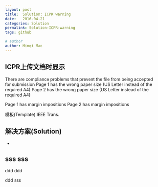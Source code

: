 ```yaml
---
layout: post
title:  Solution: ICPR warning
date:   2016-04-21
categories: Solution
permalink: Solution-ICPR-warning
tags: github

# author
author: Minqi Mao
---
```


## ICPR上传文档时显示

There are compliance problems that prevent the file from being accepted for submission
Page 1 has the wrong paper size (US Letter instead of the required A4)
Page 2 has the wrong paper size (US Letter instead of the required A4)

Page 1 has margin impositions
Page 2 has margin impositions


模板(Template) IEEE Trans.

## 解决方案(Solution)

-
sss sss
-
ddd ddd

ddd sss